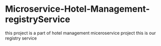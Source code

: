 # Microservice-Hotel-Management-registryService
this project is a part of  hotel management miceroservice project this is our registry service
